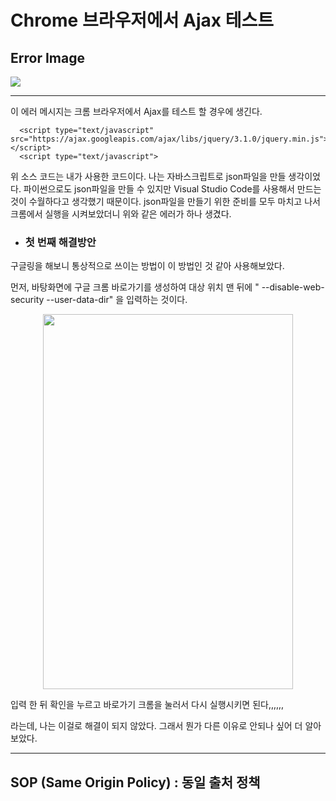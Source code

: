 # Chrome 브라우저에서 Ajax 테스트

Error Image
--------------
<div>
<img src = "https://user-images.githubusercontent.com/42960479/79352939-67f17500-7f75-11ea-899c-c81765cec97b.PNG">
</div>

--------------
이 에러 메시지는 크롬 브라우저에서 Ajax를 테스트 할 경우에 생긴다.
        
      <script type="text/javascript" src="https://ajax.googleapis.com/ajax/libs/jquery/3.1.0/jquery.min.js"></script>
      <script type="text/javascript">
 
 
위 소스 코드는 내가 사용한 코드이다. 나는 자바스크립트로 json파일을 만들 생각이었다. 파이썬으로도 json파일을 만들 수 있지만 Visual Studio Code를 사용해서 만드는 것이 수월하다고 생각했기 때문이다. json파일을 만들기 위한 준비를 모두 마치고 나서 크롬에서 실행을 시켜보았더니 위와 같은 에러가 하나 생겼다. 

* ### 첫 번째 해결방안
구글링을 해보니 통상적으로 쓰이는 방법이 이 방법인 것 같아 사용해보았다. 

먼저, 바탕화면에 구글 크롬 바로가기를 생성하여 대상 위치 맨 뒤에 
" --disable-web-security --user-data-dir"
을 입력하는 것이다.


   <center>
  <img height = "600px" width = "400px" src = "https://user-images.githubusercontent.com/42960479/79355569-ce2bc700-7f78-11ea-8a4d-f5eff22abee0.PNG">
</center>

 
 입력 한 뒤 확인을 누르고 바로가기 크롬을 눌러서 다시 실행시키면 된다,,,,,,
 
 라는데,
 나는 이걸로 해결이 되지 않았다. 그래서 뭔가 다른 이유로 안되나 싶어 더 알아보았다.
****
SOP (Same Origin Policy) : 동일 출처 정책
--------------
